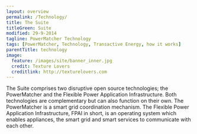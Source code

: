 ```yaml
---
layout: overview
permalink: /Technology/
title: The Suite
titleGreen: Suite
modified: 29-9-2014
tagline: PowerMatcher Technology
tags: [PowerMatcher, Technology, Transactive Energy, how it works]
parentTitle: technology
image:
  feature: /images/site/banner_inner.jpg
  credit: Texture Lovers
  creditlink: http://texturelovers.com
---
```


The Suite comprises two disruptive open source technologies; the PowerMatcher and the Flexible Power Application Infrastructure. Both technologies are complementary but can also function on their own. The PowerMatcher is a smart grid coordination mechanism. The Flexible Power Application Infrastructure, FPAI in short, is an operating system  which enables appliances, the smart grid and smart services to communicate with each other.



